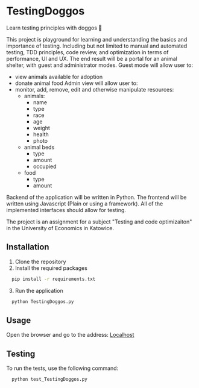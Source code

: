 # TestingDoggos
Learn testing principles with doggos 🐶

This project is playground for learning and understanding the basics and importance of testing.
Including but not limited to manual and automated testing, TDD principles, code review, and optimization in terms of performance, UI and UX.
The end result will be a portal for an animal shelter, with guest and administrator modes.
Guest mode will allow user to:
- view animals available for adoption
- donate animal food
Admin view will allow user to:
- monitor, add, remove, edit and otherwise manipulate resources:
  - animals:
    - name
    - type
    - race
    - age
    - weight
    - health
    - photo
  - animal beds
    - type
    - amount
    - occupied
  - food
    - type
    - amount

Backend of the application will be written in Python. The frontend will be written using Javascript (Plain or using a framework).
All of the implemented interfaces should allow for testing.

The project is an assignment for a subject "Testing and code optimizaiton" in the University of Economics in Katowice.

## Installation

1. Clone the repository
2. Install the required packages

```bash
  pip install -r requirements.txt
```

3. Run the application

```bash
  python TestingDoggos.py
```

## Usage
Open the browser and go to the address: [Localhost](http://127.0.0.1:5000/)

## Testing
To run the tests, use the following command:

```bash
  python test_TestingDoggos.py
```
